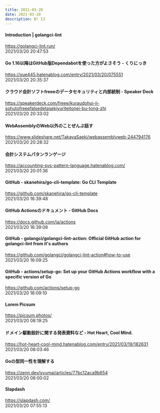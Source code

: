 ```yaml
---
title: 2021-03-20
date: 2021-03-20
description: B! 13
---
```


#### Introduction | golangci-lint
https://golangci-lint.run/<br>
2021/03/20 20:47:53<br>


#### Go 1.16以降はGitHub版Dependabotを使った方がよさそう - くりにっき
https://sue445.hatenablog.com/entry/2021/03/20/075551<br>
2021/03/20 20:35:37<br>


#### クラウド会計ソフトfreeeのデータセキュリティと内部統制 - Speaker Deck
https://speakerdeck.com/freee/kuraudohui-ji-sohutofreeefalsedetasekiyuriteitonei-bu-tong-zhi<br>
2021/03/20 20:33:02<br>


#### WebAssemblyのWeb以外のことぜんぶ話す
https://www.slideshare.net/TakayaSaeki/webassemblyweb-244794176<br>
2021/03/20 20:28:32<br>


#### 会計システムパタンランゲージ
https://accounting-sys-pattern-language.hatenablog.com/<br>
2021/03/20 20:01:36<br>


#### GitHub - skanehira/go-cli-template: Go CLI Template
https://github.com/skanehira/go-cli-template<br>
2021/03/20 16:39:48<br>


#### GitHub Actionsのドキュメント - GitHub Docs
https://docs.github.com/ja/actions<br>
2021/03/20 16:39:08<br>


#### GitHub - golangci/golangci-lint-action: Official GitHub action for golangci-lint from it's authors
https://github.com/golangci/golangci-lint-action#how-to-use<br>
2021/03/20 16:09:25<br>


#### GitHub - actions/setup-go: Set up your GitHub Actions workflow with a specific version of Go
https://github.com/actions/setup-go<br>
2021/03/20 16:09:10<br>


#### Lorem Picsum
https://picsum.photos/<br>
2021/03/20 08:19:25<br>


#### ドメイン駆動設計に関する発表資料など - Hot Heart, Cool Mind.
https://hot-heart-cool-mind.hatenablog.com/entry/2021/03/19/182631<br>
2021/03/20 08:03:46<br>


#### Goの型同一性を理解する
https://zenn.dev/syumai/articles/77bc12aca9b654<br>
2021/03/20 08:00:02<br>


#### Slapdash
https://slapdash.com/<br>
2021/03/20 07:55:13<br>


